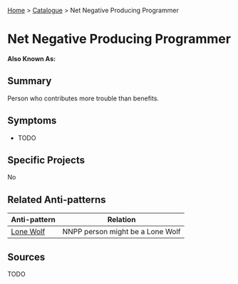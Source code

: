 [Home](../README.md) > [Catalogue](../Antipatterns_catalogue.md) > Net Negative Producing Programmer
# Net Negative Producing Programmer
**Also Known As:** 
## Summary
Person who contributes more trouble than benefits.
## Symptoms
 - TODO
## Specific Projects
No
## Related Anti-patterns
|Anti-pattern  | Relation |
|--|--|
| [Lone Wolf](Lone_Wolf.md) | NNPP person might be a Lone Wolf |
## Sources
TODO
